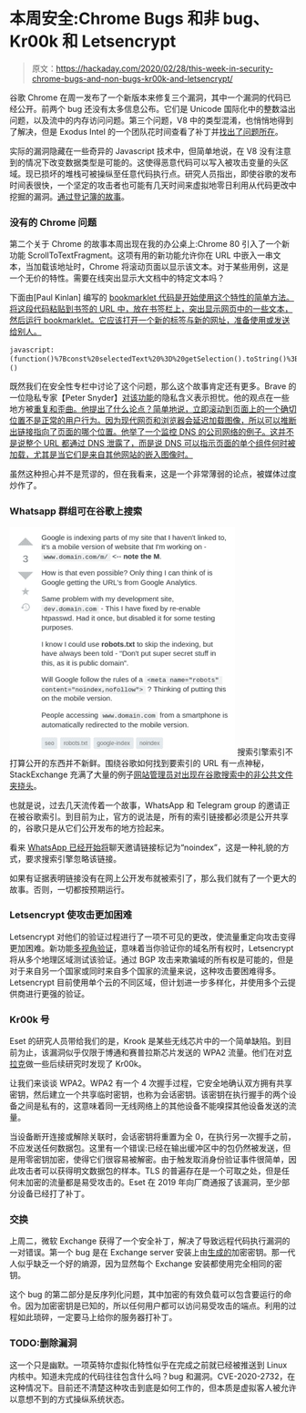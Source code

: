 # 本周安全:Chrome Bugs 和非 bug、Kr00k 和 Letsencrypt

> 原文：<https://hackaday.com/2020/02/28/this-week-in-security-chrome-bugs-and-non-bugs-kr00k-and-letsencrypt/>

谷歌 Chrome 在周一发布了一个新版本来修复三个漏洞，其中一个漏洞的代码已经公开。前两个 bug 还没有太多信息公布。它们是 Unicode 国际化中的整数溢出问题，以及流中的内存访问问题。第三个问题，V8 中的类型混淆，也悄悄地得到了解决，但是 Exodus Intel 的一个团队花时间查看了补丁并[找出了问题所在](https://blog.exodusintel.com/2020/02/24/a-eulogy-for-patch-gapping/)。

实际的漏洞隐藏在一些奇异的 Javascript 技术中，但简单地说，在 V8 没有注意到的情况下改变数据类型是可能的。这使得恶意代码可以写入被攻击变量的头区域。现已损坏的堆栈可被操纵至任意代码执行点。研究人员指出，即使谷歌的发布时间表很快，一个坚定的攻击者也可能有几天时间来虚拟地零日利用从代码更改中挖掘的漏洞。[通过登记簿的故事](https://www.theregister.co.uk/2020/02/25/google_chrome_security_bugs/)。

### 没有的 Chrome 问题

第二个关于 Chrome 的故事本周出现在我的办公桌上:Chrome 80 引入了一个新功能 ScrollToTextFragment。这项有用的新功能允许你在 URL 中嵌入一串文本，当加载该地址时，Chrome 将滚动页面以显示该文本。对于某些用例，这是一个无价的特性。需要在线突出显示大文档中的特定文本吗？

下面由[Paul Kinlan] 编写的 [bookmarklet 代码是开始使用这个特性的简单方法。将这段代码粘贴到书签的 URL 中，放在书签栏上，突出显示网页中的一些文本，然后运行 bookmarklet。它应该打开一个新的标签与新的网址，准备使用或发送给别人。](https://paul.kinlan.me/scroll-to-text-bookmarklet/)

```
javascript:(function()%7Bconst%20selectedText%20%3D%20getSelection().toString()%3Bconst%20newUrl%20%3D%20new%20URL(location)%3BnewUrl.hash%20%3D%20%60%3A~%3Atext%3D%24%7BencodeURIComponent(selectedText)%7D%60%3Bwindow.open(newUrl)%7D)()
```

既然我们在安全性专栏中讨论了这个问题，那么这个故事肯定还有更多。Brave 的一位隐私专家【Peter Snyder】[对该功能](https://github.com/WICG/ScrollToTextFragment/issues/76)的隐私含义表示担忧。他的观点在一些地方被[重复和歪曲。他提出了什么论点？简单地说，立即滚动到页面上的一个确切位置不是正常的用户行为。因为现代网页和浏览器会延迟加载图像，所以可以推断出链接指向了页面的哪个位置。他举了一个监控 DNS 的公司网络的例子。这并不是说整个 URL 都通过 DNS 泄露了，而是说 DNS 可以指示页面的单个组件何时被加载，尤其是当它们是来自其他网站的嵌入图像时。](https://www.theregister.co.uk/2020/02/20/chrome_deploys_deeplinking/)

虽然这种担心并不是荒谬的，但在我看来，这是一个非常薄弱的论点，被媒体过度炒作了。

### Whatsapp 群组可在谷歌上搜索

[![](img/fe6e88bc6f3a68d2eb2bdba00db5f856.png)](https://webmasters.stackexchange.com/questions/14698/google-is-indexing-unintended-content-that-is-either-unpublished-or-a-secret-par) 搜索引擎索引不打算公开的东西并不新鲜。围绕谷歌如何找到要索引的 URL 有一点神秘，StackExchange 充满了大量的例子[网站管理员对出现在谷歌搜索中的非公共文件夹挠头](https://webmasters.stackexchange.com/questions/14698/google-is-indexing-unintended-content-that-is-either-unpublished-or-a-secret-par)。

也就是说，过去几天流传着一个故事，WhatsApp 和 Telegram group 的邀请正在被谷歌索引。到目前为止，官方的说法是，所有的索引链接都必须是公开共享的，谷歌只是从它们公开发布的地方捡起来。

看来 [WhatsApp 已经开始将](https://www.bleepingcomputer.com/news/security/whatsapp-telegram-group-invite-links-leaked-in-public-searches/)聊天邀请链接标记为“noindex”，这是一种礼貌的方式，要求搜索引擎忽略该链接。

如果有证据表明链接没有在网上公开发布就被索引了，那么我们就有了一个更大的故事。否则，一切都按预期运行。

### Letsencrypt 使攻击更加困难

Letsencrypt 对他们的验证过程进行了一项不可见的更改，使流量重定向攻击变得更加困难。新功能[多视角验证](https://letsencrypt.org/2020/02/19/multi-perspective-validation.html)，意味着当你验证你的域名所有权时，Letsencrypt 将从多个地理区域测试该验证。通过 BGP 攻击来欺骗域的所有权是可能的，但是对于来自另一个国家或同时来自多个国家的流量来说，这种攻击要困难得多。Letsencrypt 目前使用单个云的不同区域，但计划进一步多样化，并使用多个云提供商进行更强的验证。

### Kr00k 号

Eset 的研究人员带给我们的是，Krook 是某些无线芯片中的一个简单缺陷。到目前为止，该漏洞似乎仅限于博通和赛普拉斯芯片发送的 WPA2 流量。他们在对[克拉克](https://hackaday.com/2017/10/16/oh-great-wpa2-is-broken/)做一些后续研究时发现了 Kr00k。

让我们来谈谈 WPA2。WPA2 有一个 4 次握手过程，它安全地确认双方拥有共享密钥，然后建立一个共享临时密钥，也称为会话密钥。该密钥在执行握手的两个设备之间是私有的，这意味着同一无线网络上的其他设备不能嗅探其他设备发送的流量。

当设备断开连接或解除关联时，会话密钥将重置为全 0，在执行另一次握手之前，不应发送任何数据包。这里有一个错误:已经在输出缓冲区中的包仍然被发送，但是用零密钥加密，使得它们很容易被解密。由于触发取消身份验证事件很简单，因此攻击者可以获得明文数据包的样本。TLS 的普遍存在是一个可取之处，但是任何未加密的流量都是易受攻击的。Eset 在 2019 年向厂商通报了该漏洞，至少部分设备已经打了补丁。

### 交换

上周二，微软 Exchange 获得了一个安全补丁，解决了导致远程代码执行漏洞的一对错误。第一个 bug 是在 Exchange server 安装上由[生成的](https://xkcd.com/221/)加密密钥。那一代人似乎缺乏一个好的熵源，因为显然每个 Exchange 安装都使用完全相同的密钥。

这个 bug 的第二部分是反序列化问题，其中加密的有效负载可以包含要运行的命令。因为加密密钥是已知的，所以任何用户都可以访问易受攻击的端点。利用的过程如此琐碎，一定要马上给你的服务器打补丁。

### TODO:删除漏洞

这一个只是幽默。一项英特尔虚拟化特性似乎在完成之前就已经被推送到 Linux 内核中。知道未完成的代码往往包含什么吗？bug 和漏洞。CVE-2020-2732，在这种情况下。目前还不清楚这种攻击到底是如何工作的，但本质是虚拟客人被允许以意想不到的方式操纵系统状态。
